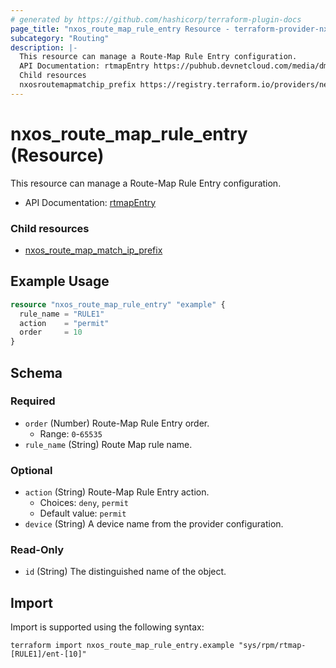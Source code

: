 ```yaml
---
# generated by https://github.com/hashicorp/terraform-plugin-docs
page_title: "nxos_route_map_rule_entry Resource - terraform-provider-nxos"
subcategory: "Routing"
description: |-
  This resource can manage a Route-Map Rule Entry configuration.
  API Documentation: rtmapEntry https://pubhub.devnetcloud.com/media/dme-docs-10-2-2/docs/Routing%20and%20Forwarding/rtmap:Entry/
  Child resources
  nxosroutemapmatchip_prefix https://registry.terraform.io/providers/netascode/nxos/latest/docs/resources/route_map_match_ip_prefix
---
```


# nxos_route_map_rule_entry (Resource)

This resource can manage a Route-Map Rule Entry configuration.

- API Documentation: [rtmapEntry](https://pubhub.devnetcloud.com/media/dme-docs-10-2-2/docs/Routing%20and%20Forwarding/rtmap:Entry/)

### Child resources

- [nxos_route_map_match_ip_prefix](https://registry.terraform.io/providers/netascode/nxos/latest/docs/resources/route_map_match_ip_prefix)

## Example Usage

```terraform
resource "nxos_route_map_rule_entry" "example" {
  rule_name = "RULE1"
  action    = "permit"
  order     = 10
}
```

<!-- schema generated by tfplugindocs -->
## Schema

### Required

- `order` (Number) Route-Map Rule Entry order.
  - Range: `0`-`65535`
- `rule_name` (String) Route Map rule name.

### Optional

- `action` (String) Route-Map Rule Entry action.
  - Choices: `deny`, `permit`
  - Default value: `permit`
- `device` (String) A device name from the provider configuration.

### Read-Only

- `id` (String) The distinguished name of the object.

## Import

Import is supported using the following syntax:

```shell
terraform import nxos_route_map_rule_entry.example "sys/rpm/rtmap-[RULE1]/ent-[10]"
```
